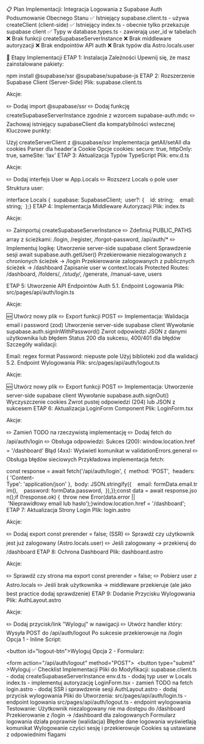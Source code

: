 📋 Plan Implementacji: Integracja Logowania z Supabase Auth
Podsumowanie Obecnego Stanu
✅ Istniejący supabase.client.ts - używa createClient (client-side)
✅ Istniejący index.ts - obecnie tylko przekazuje supabase client
✅ Typy w database.types.ts - zawierają user_id w tabelach
❌ Brak funkcji createSupabaseServerInstance
❌ Brak middleware autoryzacji
❌ Brak endpointów API auth
❌ Brak typów dla Astro.locals.user

🎯 Etapy Implementacji
ETAP 1: Instalacja Zależności
Upewnij się, że masz zainstalowane pakiety:


npm install @supabase/ssr @supabase/supabase-js
ETAP 2: Rozszerzenie Supabase Client (Server-Side)
Plik: supabase.client.ts

Akcje:

✏️ Dodaj import @supabase/ssr
✏️ Dodaj funkcję createSupabaseServerInstance zgodnie z wzorcem supabase-auth.mdc
✏️ Zachowaj istniejący supabaseClient dla kompatybilności wstecznej
Kluczowe punkty:

Użyj createServerClient z @supabase/ssr
Implementacja getAll/setAll dla cookies
Parser dla header'a Cookie
Opcje cookies: secure: true, httpOnly: true, sameSite: 'lax'
ETAP 3: Aktualizacja Typów TypeScript
Plik: env.d.ts

Akcje:

✏️ Dodaj interfejs User w App.Locals
✏️ Rozszerz Locals o pole user
Struktura user:


interface Locals {  supabase: SupabaseClient<Database>;  user?: {    id: string;    email: string;  };}
ETAP 4: Implementacja Middleware Autoryzacji
Plik: index.ts

Akcje:

✏️ Zaimportuj createSupabaseServerInstance
✏️ Zdefiniuj PUBLIC_PATHS array z ścieżkami: /login, /register, /forgot-password, /api/auth/*
✏️ Implementuj logikę:
Utworzenie server-side supabase client
Sprawdzenie sesji await supabase.auth.getUser()
Przekierowanie niezalogowanych z chronionych ścieżek → /login
Przekierowanie zalogowanych z publicznych ścieżek → /dashboard
Zapisanie user w context.locals
Protected Routes: /dashboard, /folders/*, /study/*, /generate, /manual-save, users

ETAP 5: Utworzenie API Endpointów Auth
5.1. Endpoint Logowania
Plik: src/pages/api/auth/login.ts

Akcje:

🆕 Utwórz nowy plik
✏️ Export funkcji POST
✏️ Implementacja:
Walidacja email i password (zod)
Utworzenie server-side supabase client
Wywołanie supabase.auth.signInWithPassword()
Zwrot odpowiedzi JSON z danymi użytkownika lub błędem
Status 200 dla sukcesu, 400/401 dla błędów
Szczegóły walidacji:

Email: regex format
Password: niepuste pole
Użyj biblioteki zod dla walidacji
5.2. Endpoint Wylogowania
Plik: src/pages/api/auth/logout.ts

Akcje:

🆕 Utwórz nowy plik
✏️ Export funkcji POST
✏️ Implementacja:
Utworzenie server-side supabase client
Wywołanie supabase.auth.signOut()
Wyczyszczenie cookies
Zwrot pustej odpowiedzi (204) lub JSON z sukcesem
ETAP 6: Aktualizacja LoginForm Component
Plik: LoginForm.tsx

Akcje:

✏️ Zamień TODO na rzeczywistą implementację
✏️ Dodaj fetch do /api/auth/login
✏️ Obsługa odpowiedzi:
Sukces (200): window.location.href = '/dashboard'
Błąd (4xx): Wyświetl komunikat w validationErrors.general
✏️ Obsługa błędów sieciowych
Przykładowa implementacja fetch:


const response = await fetch('/api/auth/login', {  method: 'POST',  headers: { 'Content-Type': 'application/json' },  body: JSON.stringify({    email: formData.email.trim(),    password: formData.password,  }),});const data = await response.json();if (!response.ok) {  throw new Error(data.error || 'Nieprawidłowy email lub hasło');}window.location.href = '/dashboard';
ETAP 7: Aktualizacja Strony Login
Plik: login.astro

Akcje:

✏️ Dodaj export const prerender = false; (SSR)
✏️ Sprawdź czy użytkownik jest już zalogowany (Astro.locals.user)
✏️ Jeśli zalogowany → przekieruj do /dashboard
ETAP 8: Ochrona Dashboard
Plik: dashboard.astro

Akcje:

✏️ Sprawdź czy strona ma export const prerender = false;
✏️ Pobierz user z Astro.locals
✏️ Jeśli brak użytkownika → middleware przekieruje (ale jako best practice dodaj sprawdzenie)
ETAP 9: Dodanie Przycisku Wylogowania
Plik: AuthLayout.astro

Akcje:

✏️ Dodaj przycisk/link "Wyloguj" w nawigacji
✏️ Utwórz handler który:
Wysyła POST do /api/auth/logout
Po sukcesie przekierowuje na /login
Opcja 1 - Inline Script:


<button id="logout-btn">Wyloguj</button><script>  document.getElementById('logout-btn')?.addEventListener('click', async () => {    await fetch('/api/auth/logout', { method: 'POST' });    window.location.href = '/login';  });</script>
Opcja 2 - Formularz:


<form action="/api/auth/logout" method="POST">  <button type="submit">Wyloguj</button></form>
✅ Checklist Implementacji
Pliki do Modyfikacji:
 supabase.client.ts - dodaj createSupabaseServerInstance
 env.d.ts - dodaj typ user w Locals
 index.ts - implementuj autoryzację
 LoginForm.tsx - zamień TODO na fetch
 login.astro - dodaj SSR i sprawdzenie sesji
 AuthLayout.astro - dodaj przycisk wylogowania
Pliki do Utworzenia:
 src/pages/api/auth/login.ts - endpoint logowania
 src/pages/api/auth/logout.ts - endpoint wylogowania
Testowanie:
 Użytkownik niezalogowany nie ma dostępu do /dashboard
 Przekierowanie z /login → /dashboard dla zalogowanych
 Formularz logowania działa poprawnie (walidacja)
 Błędne dane logowania wyświetlają komunikat
 Wylogowanie czyści sesję i przekierowuje
 Cookies są ustawiane z odpowiednimi flagami
